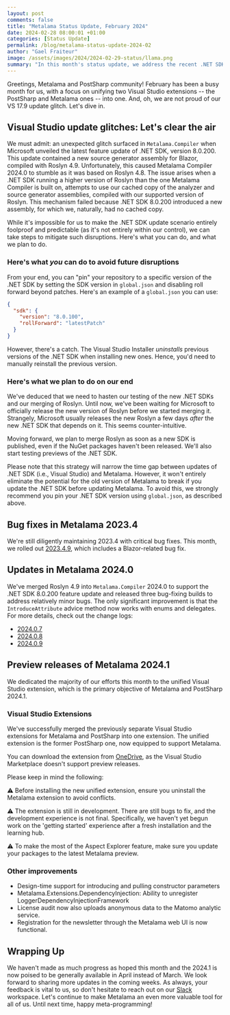 ```yaml
---
layout: post
comments: false
title: "Metalama Status Update, February 2024"
date: 2024-02-28 08:00:01 +01:00
categories: [Status Update]
permalink: /blog/metalama-status-update-2024-02
author: "Gael Fraiteur"
image: /assets/images/2024/2024-02-29-status/llama.png
summary: "In this month's status update, we address the recent .NET SDK update glitch, share our latest bug fixes and improvements in Metalama 2023.4 and 2024.0, and give a sneak peek into our upcoming unified Visual Studio extensions in Metalama 2024.1."
---
```


Greetings, Metalama and PostSharp community! February has been a busy month for us, with a focus on unifying two Visual Studio extensions -- the PostSharp and Metalama ones -- into one. And, oh, we are not proud of our VS 17.9 update glitch. Let's dive in.

## Visual Studio update glitches: Let's clear the air

We must admit: an unexpected glitch surfaced in `Metalama.Compiler` when Microsoft unveiled the latest feature update of .NET SDK, version 8.0.200. This update contained a new source generator assembly for Blazor, compiled with Roslyn 4.9. Unfortunately, this caused Metalama Compiler 2024.0 to stumble as it was based on Roslyn 4.8. The issue arises when a .NET SDK running a higher version of Roslyn than the one Metalama Compiler is built on, attempts to use our cached copy of the analyzer and source generator assemblies, compiled with our supported version of Roslyn. This mechanism failed because .NET SDK 8.0.200 introduced a new assembly, for which we, naturally, had no cached copy.

While it's impossible for us to make the .NET SDK update scenario entirely foolproof and predictable (as it's not entirely within our control), we can take steps to mitigate such disruptions. Here's what you can do, and what we plan to do.

### Here's what _you_ can do to avoid future disruptions

From your end, you can "pin" your repository to a specific version of the .NET SDK by setting the SDK version in `global.json` and disabling roll forward beyond patches. Here's an example of a `global.json` you can use:

```json
{
  "sdk": {
    "version": "8.0.100",
    "rollForward": "latestPatch"
  }
}
```

However, there's a catch. The Visual Studio Installer _uninstalls_ previous versions of the .NET SDK when installing new ones. Hence, you'd need to manually reinstall the previous version.

### Here's what we plan to do on our end

We've deduced that we need to hasten our testing of the new .NET SDKs and our merging of Roslyn. Until now, we've been waiting for Microsoft to officially release the new version of Roslyn before we started merging it. Strangely, Microsoft usually releases the new Roslyn a few days _after_ the new .NET SDK that depends on it. This seems counter-intuitive.

Moving forward, we plan to merge Roslyn as soon as a new SDK is published, even if the NuGet packages haven't been released. We'll also start testing previews of the .NET SDK.

Please note that this strategy will narrow the time gap between updates of .NET SDK (i.e., Visual Studio) and Metalama. However, it won't entirely eliminate the potential for the old version of Metalama to break if you update the .NET SDK before updating Metalama. To avoid this, we strongly recommend you pin your .NET SDK version using `global.json`, as described above.

## Bug fixes in Metalama 2023.4

We're still diligently maintaining 2023.4 with critical bug fixes. This month, we rolled out [2023.4.9](https://github.com/orgs/postsharp/discussions/257), which includes a Blazor-related bug fix.

## Updates in Metalama 2024.0

We've merged Roslyn 4.9 into `Metalama.Compiler` 2024.0 to support the .NET SDK 8.0.200 feature update and released three bug-fixing builds to address relatively minor bugs. The only significant improvement is that the `IntroduceAttribute` advice method now works with enums and delegates. For more details, check out the change logs:

* [2024.0.7](https://github.com/orgs/postsharp/discussions/258)
* [2024.0.8](https://github.com/orgs/postsharp/discussions/263)
* [2024.0.9](https://github.com/orgs/postsharp/discussions/266)

## Preview releases of Metalama 2024.1

We dedicated the majority of our efforts this month to the unified Visual Studio extension, which is the primary objective of Metalama and PostSharp 2024.1.

### Visual Studio Extensions

We've successfully merged the previously separate Visual Studio extensions for Metalama and PostSharp into one extension. The unified extension is the former PostSharp one, now equipped to support Metalama.

You can download the extension from [OneDrive](https://1drv.ms/u/s!AjIdLvQsWyhnhoxWeAG6_sDW8MTApg?e=hXaGou), as the Visual Studio Marketplace doesn't support preview releases.

Please keep in mind the following:

⚠️ Before installing the new unified extension, ensure you uninstall the Metalama extension to avoid conflicts.

⚠️ The extension is still in development. There are still bugs to fix, and the development experience is not final. Specifically, we haven't yet begun work on the 'getting started' experience after a fresh installation and the learning hub.

⚠️ To make the most of the Aspect Explorer feature, make sure you update your packages to the latest Metalama preview.

### Other improvements

* Design-time support for introducing and pulling constructor parameters
* Metalama.Extensions.DependencyInjection: Ability to unregister LoggerDependencyInjectionFramework
* License audit now also uploads anonymous data to the Matomo analytic service.
* Registration for the newsletter through the Metalama web UI is now functional.

## Wrapping Up

We haven't made as much progress as hoped this month and the 2024.1 is now poised to be generally available in April instead of March. We look forward to sharing more updates in the coming weeks. As always, your feedback is vital to us, so don't hesitate to reach out on our [Slack](https://www.postsharp.net/slack) workspace. Let's continue to make Metalama an even more valuable tool for all of us. Until next time, happy meta-programming!
